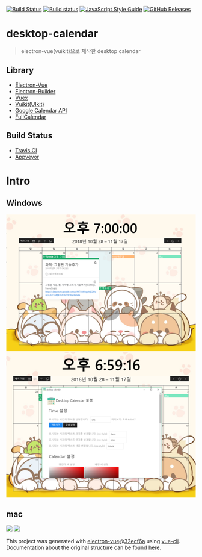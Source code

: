 [![Build Status](https://travis-ci.org/tbvjaos510/DesktopCalendar.svg?branch=master)](https://travis-ci.org/tbvjaos510/DesktopCalendar)
[![Build status](https://ci.appveyor.com/api/projects/status/l6kk9bgc2a2helch?svg=true)](https://ci.appveyor.com/project/tbvjaos510/desktopcalendar)
[![JavaScript Style Guide](https://img.shields.io/badge/code_style-standard-brightgreen.svg)](https://standardjs.com)
[![GitHub Releases](https://img.shields.io/github/downloads/tbvjaos510/DesktopCalendar/latest/total.svg)](https://github.com/tbvjaos510/DesktopCalendar/releases)


# desktop-calendar

> electron-vue(vuikit)으로 제작한 desktop calendar

## Library
* [Electron-Vue](https://github.com/SimulatedGREG/electron-vue)
* [Electron-Builder](https://github.com/electron-userland/electron-builder)
* [Vuex](https://github.com/vuejs/vuex)
* [Vuikit](https://vuikit.js.org/)[(UIkit)](https://getuikit.com/)
* [Google Calendar API](https://developers.google.com/calendar/)
* [FullCalendar](https://fullcalendar.io/docs)

## Build Status
* [Travis CI](https://travis-ci.org/)
* [Appveyor](https://www.appveyor.com/)

# Intro
## Windows
<img src="intro/calendar.png" />
<img src="intro/calendar2.png" />

## mac
<img src="intro/calendar-mac.png"/>
<img src="intro/calendar-mac2.png"/>

This project was generated with [electron-vue](https://github.com/SimulatedGREG/electron-vue)@[32ecf6a](https://github.com/SimulatedGREG/electron-vue/tree/32ecf6aebd2e2c28ad2628f151697529e442e679) using [vue-cli](https://github.com/vuejs/vue-cli). Documentation about the original structure can be found [here](https://simulatedgreg.gitbooks.io/electron-vue/content/index.html).
